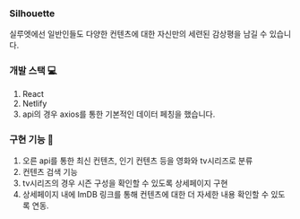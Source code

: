 ### Silhouette
실루엣에선 일반인들도 다양한 컨텐츠에 대한 자신만의 세련된 감상평을 남길 수 있습니다.

### 개발 스택 💻
1. React
2. Netlify
3. api의 경우 axios를 통한 기본적인 데이터 페칭을 했습니다.

### 구현 기능 🎈
1. 오른 api를 통한 최신 컨텐츠, 인기 컨텐츠 등을 영화와 tv시리즈로 분류
2. 컨텐츠 검색 기능
3. tv시리즈의 경우 시즌 구성을 확인할 수 있도록 상세페이지 구현
4. 상세페이지 내에 ImDB 링크를 통해 컨텐츠에 대한 더 자세한 내용 확인할 수 있도록 연동.
